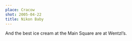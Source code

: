 ```yaml
---
place: Cracow
shot: 2005-04-22
title: Nikon Baby
---
```


And the best ice cream at the Main Square are at Wentzl’s.
